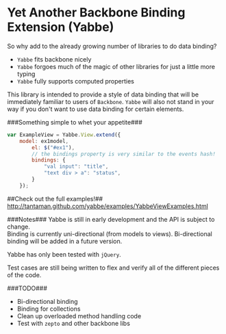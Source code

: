 Yet Another Backbone Binding Extension (Yabbe)
====

So why add to the already growing number of libraries to do data binding?  

* `Yabbe` fits backbone nicely
* `Yabbe` forgoes much of the magic of other libraries for just a little more typing
* `Yabbe` fully supports computed properties

This library is intended to provide a style of data binding that will be immediately familiar to users of `Backbone`.  `Yabbe` will also not stand in your way if you don't want to use data binding for certain elements.

###Something simple to whet your appetite###
```javascript
var ExampleView = Yabbe.View.extend({
  	model: ex1model,
		el: $("#ex1"),
		// the bindings property is very similar to the events hash!
		bindings: {
			"val input": "title",
			"text div > a": "status",
		}
	});
```

##Check out the full examples!##
http://tantaman.github.com/yabbe/examples/YabbeViewExamples.html

###Notes###
Yabbe is still in early development and the API is subject to change.  
Binding is currently uni-directional (from models to views). Bi-directional binding will be added in a future version.

Yabbe has only been tested with `jQuery`.

Test cases are still being written to flex and verify all of the different pieces of the code.

###TODO###
* Bi-directional binding
* Binding for collections
* Clean up overloaded method handling code
* Test with `zepto` and other backbone libs
